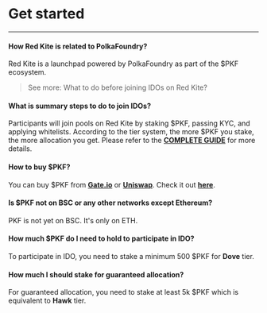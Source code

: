 # Get started

---

#### How Red Kite is related to PolkaFoundry?

Red Kite is a launchpad powered by PolkaFoundry as part of the $PKF ecosystem.

> See more: <router-link to="/guides/before-joining-idos.html">What to do before joining IDOs on Red Kite?</router-link>

#### What is summary steps to do to join IDOs?

Participants will join pools on Red Kite by staking $PKF, passing KYC, and applying whitelists. According to the tier system, the more $PKF you stake, the more allocation you get.
Please refer to the [**COMPLETE GUIDE**](/guides/before-joining-idos.html#i-how-to-register-connect-wallet-and-kyc) for more details.

#### How to buy $PKF?

You can buy $PKF from [**Gate.io**](http://gate.io/) or [**Uniswap**](https://app.uniswap.org/#/swap?outputCurrency=0x8b39b70e39aa811b69365398e0aace9bee238aeb&use=V2). Check it out [**here**](https://coinmarketcap.com/vi/currencies/polkafoundry/).

#### Is $PKF not on BSC or any other networks except Ethereum?

PKF is not yet on BSC. It's only on ETH.

#### How much $PKF do I need to hold to participate in IDO?

To participate in IDO, you need to stake a minimum 500 $PKF for **Dove** tier.

#### How much I should stake for guaranteed allocation?

For guaranteed allocation, you need to stake at least 5k $PKF which is equivalent to **Hawk** tier.
